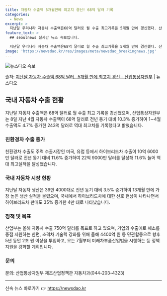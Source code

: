 ```yaml
---
title: 자동차 수출액 5개월만에 최고치 경신! 68억 달러 기록
categories:
  - News
excerpt: >
  지난달 우리나라 자동차 수출액은68억 달러로 월 수출 최고기록을 5개월 만에 경신했다. 산업통상자원부는 8일…
feature_text: >
  ## seoulnews 실시간 뉴스 속보입니다.

  지난달 우리나라 자동차 수출액은68억 달러로 월 수출 최고기록을 5개월 만에 경신했다. 산업통상자원부는 8일…
image: 'https://newsdao.kr/res/images/meta/newsdao_breakingnews.jpg'
---
```


![뉴스다오 속보](https://newsdao.kr/res/images/meta/newsdao_breakingnews.jpg)

<p>출처: <a href="https://newsdao.kr/3752" rel="dofollow">지난달 자동차 수출액 68억 달러…5개월 만에 최고치 경신 - 산업통상자원부</a> | 뉴스다오</p>

<h2 data-ke-size="size26">국내 자동차 수출 현황</h2>
<p data-ke-size="size16">지난달 자동차 수출액은 68억 달러로 월 수출 최고 기록을 경신했으며, 산업통상자원부는 8일 지난 4월 자동차 수출액이 68억 달러로 전년 동기 대비 10.3% 증가하여 1∼4월 수출액도 4.7% 증가한 243억 달러로 역대 최고치를 기록했다고 밝혔습니다.</p>

<h3>친환경차 수출 증가</h3>
<p data-ke-size="size16">친환경차 수출도 주력 수출시장인 미국, 유럽 등에서 하이브리드차 수출이 10억 6000만 달러로 전년 동기 대비 11.6% 증가하여 22억 9000만 달러를 달성해 11.6% 늘어 역대 최고실적을 달성했습니다.</p>

<h3>국내 자동차 시장 현황</h3>
<p data-ke-size="size16">지난달 자동차 생산은 39만 4000대로 전년 동기 대비 3.5% 증가하여 13개월 만에 가장 높은 생산 실적을 올렸으며, 국내에서 하이브리드차에 대한 선호 현상이 나타나면서 하이브리드차 판매도 35% 증가한 4만 대로 나타났습니다.</p>

<h3>정책 및 목표</h3>
<p data-ke-size="size16">산업부는 올해 자동차 수출 750억 달러를 목표로 하고 있으며, 기업의 수출애로 해소를 중점 지원하는 한편, 초격차 기술력 강화를 위해 올해 4400억 원 등 민관합동으로 향후 5년 동안 2조 원 이상을 투입하고, 오는 7월부터 미래차부품산업법을 시행하는 등 정책지원을 강화할 계획입니다.</p>
<h3>문의</h3>
<p data-ke-size="size16">문의: 산업통상자원부 제조산업정책관 자동차과(044-203-4323)</p>
<p data-ke-size="size16"></p>

<hr>
<p data-ke-size="size16"></p> 

신속 뉴스 바로가기 👉 <a href="https://newsdao.kr" rel="dofollow">https://newsdao.kr</a>


